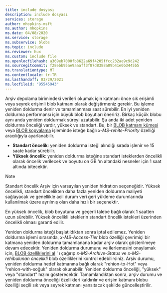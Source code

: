 ```yaml
---
title: include dosyası
description: include dosyası
services: storage
author: mhopkins-msft
ms.author: mhopkins
ms.date: 04/08/2020
ms.service: storage
ms.subservice: blobs
ms.topic: include
ms.reviewer: hux
ms.custom: include file
ms.openlocfilehash: a369eb7000fb8622a69f4205ffcc232ae9c9d242
ms.sourcegitcommit: f28ebb95ae9aaaff3f87d8388a09b41e0b3445b5
ms.translationtype: MT
ms.contentlocale: tr-TR
ms.lasthandoff: 03/29/2021
ms.locfileid: "95545943"
---
```

Arşiv depolama birimindeki verileri okumak için katmanı önce sık erişimli veya seyrek erişimli blob katmanı olarak değiştirmeniz gerekir. Bu işleme yeniden doldurma denir ve tamamlanması saat sürebilir. En iyi yeniden doldurma performansı için büyük blob boyutları öneririz. Birkaç küçük blobu aynı anda yeniden doldurmak süreyi uzatabilir. Şu anda iki adet yeniden doldurma önceliği vardır, yüksek ve standart. Bu, bir [BLOB katmanı kümesi](/rest/api/storageservices/set-blob-tier) veya [BLOB kopyalama](/rest/api/storageservices/copy-blob) işleminde isteğe bağlı *x-MS-rehite-Priority* özelliği aracılığıyla ayarlanabilir.

* **Standart öncelik**: yeniden doldurma isteği alındığı sırada işlenir ve 15 saate kadar sürebilir.
* **Yüksek öncelik**: yeniden doldurma isteğine standart isteklerden öncelikli olarak öncelik verilecek ve boyutu on GB 'ın altındaki nesneler için 1 saat altında bitecektir. 

> [!NOTE]
> Standart öncelik Arşiv için varsayılan yeniden hidratıon seçeneğidir. Yüksek öncelikli, standart öncelikten daha fazla yeniden doldurma maliyeti sağlayacak ve genellikle acil durum veri geri yükleme durumlarında kullanılmak üzere ayrılmış olan daha hızlı bir seçenektir.
>
> En yüksek öncelik, blob boyutuna ve geçerli talebe bağlı olarak 1 saatten uzun sürebilir. Yüksek öncelikli isteklerin standart öncelik istekleri üzerinden öncelikli olması garanti edilir.

Yeniden doldurma isteği başlatıldıktan sonra iptal edilemez. Yeniden doldurma işlemi sırasında, *x-MS-Access-Tier* blob özelliği çevrimiçi bir katmana yeniden doldurma tamamlanana kadar arşiv olarak gösterilmeye devam edecektir. Yeniden doldurma durumunu ve ilerlemesini onaylamak için, [BLOB özelliklerini al](/rest/api/storageservices/get-blob-properties) ' ı çağırıp *x-MS-Archive-Status* ve *x-MS-rehibulunan öncelikli* blob özelliklerini kontrol edebilirsiniz. Arşiv durumu, yeniden doldurma hedef katmanına bağlı olarak "rehion-to-Hot" veya "rehion-with-soğuk" olarak okunabilir. Yeniden doldurma önceliği, "yüksek" veya "standart" hızını gösterecektir. Tamamlandıktan sonra, arşiv durumu ve yeniden doldurma önceliği özellikleri kaldırılır ve erişim katmanı blobu özelliği seçili sık veya seyrek katmanı yansıtacak şekilde güncelleştirilir.